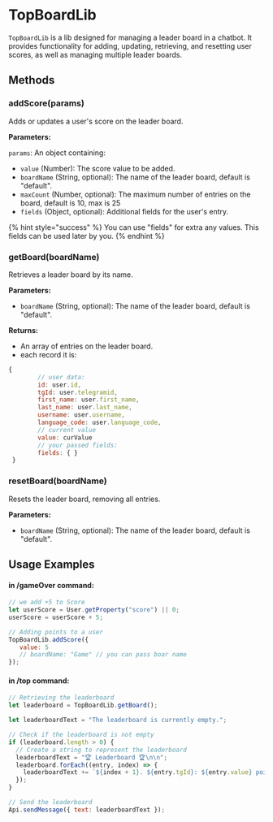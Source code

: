 # TopBoardLib

`TopBoardLib` is a lib designed for managing a leader board in a chatbot. It provides functionality for adding, updating, retrieving, and resetting user scores, as well as managing multiple leader boards.

## Methods

### addScore(params)

Adds or updates a user's score on the leader board.

**Parameters:**

`params`: An object containing:

* `value` (Number): The score value to be added.
* `boardName` (String, optional): The name of the leader board, default is "default".
* `maxCount` (Number, optional): The maximum number of entries on the board, default is 10, max is 25
* `fields` (Object, optional): Additional fields for the user's entry.

{% hint style="success" %}
You can use "fields" for extra any values. This fields can be used later by you.
{% endhint %}

### getBoard(boardName)

Retrieves a leader board by its name.

**Parameters:**

* `boardName` (String, optional): The name of the leader board, default is "default".

**Returns:**

* An array of entries on the leader board.
* each record it is:&#x20;

```javascript
{
        // user data:
        id: user.id,
        tgId: user.telegramid,
        first_name: user.first_name,
        last_name: user.last_name,
        username: user.username,
        language_code: user.language_code,
        // current value
        value: curValue
        // your passed fields:
        fields: { }
 }
```

### resetBoard(boardName)

Resets the leader board, removing all entries.

**Parameters:**

* `boardName` (String, optional): The name of the leader board, default is "default".

###

## Usage Examples

#### in /gameOver command:

```javascript
// we add +5 to Score
let userScore = User.getProperty("score") || 0;
userScore = userScore + 5;

// Adding points to a user
TopBoardLib.addScore({
   value: 5
   // boardName: "Game" // you can pass boar name
});

```

#### in /top command:

```javascript
// Retrieving the leaderboard
let leaderboard = TopBoardLib.getBoard();

let leaderboardText = "The leaderboard is currently empty.";

// Check if the leaderboard is not empty
if (leaderboard.length > 0) {
  // Create a string to represent the leaderboard
  leaderboardText = "🏆 Leaderboard 🏆\n\n";
  leaderboard.forEach((entry, index) => {
    leaderboardText += `${index + 1}. ${entry.tgId}: ${entry.value} points\n`;
  });
}

// Send the leaderboard
Api.sendMessage({ text: leaderboardText });
```
